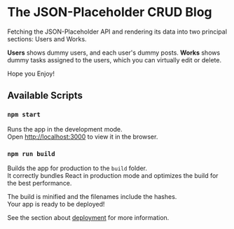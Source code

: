 # The JSON-Placeholder CRUD Blog

Fetching the JSON-Placeholder API and rendering its data into two principal sections: Users and Works.

**Users** shows dummy users, and each user's dummy posts.
**Works** shows dummy tasks assigned to the users, which you can virtually edit or delete.

Hope you Enjoy!

## Available Scripts

### `npm start`

Runs the app in the development mode.\
Open [http://localhost:3000](http://localhost:3000) to view it in the browser.

### `npm run build`

Builds the app for production to the `build` folder.\
It correctly bundles React in production mode and optimizes the build for the best performance.

The build is minified and the filenames include the hashes.\
Your app is ready to be deployed!

See the section about [deployment](https://facebook.github.io/create-react-app/docs/deployment) for more information.